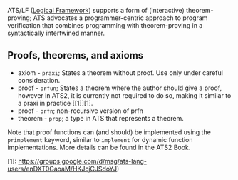 ATS/LF ([Logical Framework](https://en.wikipedia.org/wiki/Logical_framework)) supports a form of (interactive) theorem-proving;  ATS advocates a programmer-centric approach to program verification that combines programming with theorem-proving in a syntactically intertwined manner. 

## Proofs, theorems, and axioms 

* axiom - `praxi`; States a theorem without proof. Use only under careful consideration.
* proof - `prfun`; States a theorem where the author should give a proof, however in ATS2, it is currently not required to do so, making it similar to a praxi in practice [\[1\]][1].
* proof - `prfn`; non-recursive version of prfn
* theorem - `prop`; a type in ATS that represents a theorem.

Note that proof functions can (and should) be implemented using the  `primplement` keyword, similar to `implement` for dynamic function implementations. More details can be found in the ATS2 Book.


[1]: https://groups.google.com/d/msg/ats-lang-users/enDXT0GaoaM/HKJcjCJSdoYJ)